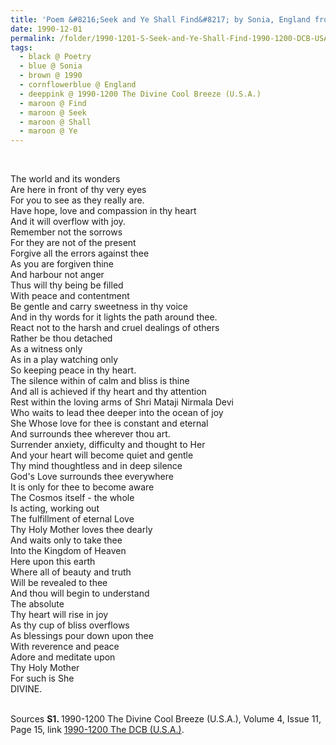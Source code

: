 ```yaml
---
title: 'Poem &#8216;Seek and Ye Shall Find&#8217; by Sonia, England from the 1990-1200 The Divine Cool Breeze (U.S.A.), Volume 4, Issue 11, Page 15'
date: 1990-12-01
permalink: /folder/1990-1201-S-Seek-and-Ye-Shall-Find-1990-1200-DCB-USA-P15
tags:
  - black @ Poetry
  - blue @ Sonia
  - brown @ 1990
  - cornflowerblue @ England
  - deeppink @ 1990-1200 The Divine Cool Breeze (U.S.A.)
  - maroon @ Find
  - maroon @ Seek
  - maroon @ Shall
  - maroon @ Ye
---
```


<br>

<p>
The world and its wonders<br>
Are here in front of thy very eyes<br>
For you to see as they really are.<br>
Have hope, love and compassion in thy heart<br>
And it will overflow with joy.<br>
Remember not the sorrows<br>
For they are not of the present<br>
Forgive all the errors against thee<br>
As you are forgiven thine<br>
And harbour not anger<br>
Thus will thy being be filled<br>
With peace and contentment<br>
Be gentle and carry sweetness in thy voice<br>
And in thy words for it lights the path around thee.<br>
React not to the harsh and cruel dealings of others<br>
Rather be thou detached<br>
As a witness only<br>
As in a play watching only<br>
So keeping peace in thy heart.<br>
The silence within of calm and bliss is thine<br>
And all is achieved if thy heart and thy attention<br>
Rest within the loving arms of Shri Mataji Nirmala Devi<br>
Who waits to lead thee deeper into the ocean of joy<br>
She Whose love for thee is constant and eternal<br>
And surrounds thee wherever thou art.<br>
Surrender anxiety, difficulty and thought to Her<br>
And your heart will become quiet and gentle<br>
Thy mind thoughtless and in deep silence<br>
God's Love surrounds thee everywhere<br>
It is only for thee to become aware<br>
The Cosmos itself - the whole<br>
Is acting, working out<br>
The fulfillment of eternal Love<br>
Thy Holy Mother loves thee dearly<br>
And waits only to take thee<br>
Into the Kingdom of Heaven<br>
Here upon this earth<br>
Where all of beauty and truth<br>
Will be revealed to thee<br>
And thou will begin to understand<br>
The absolute<br>
Thy heart will rise in joy<br>
As thy cup of bliss overflows<br>
As blessings pour down upon thee<br>
With reverence and peace<br>
Adore and meditate upon<br>
Thy Holy Mother<br>
For such is She<br>
DIVINE.<br>
</p>

<br>

<wave-list>
<list-title color="DarkSeaGreen" width="40">Sources</list-title>
  <list-item color="BlanchedAlmond"  width="280"><b>S1. </b> 1990-1200 The Divine Cool Breeze (U.S.A.), Volume 4, Issue 11, Page 15, link <a href="https://b286c762-1c9b-468d-afbf-9f039b298299.usrfiles.com/ugd/b286c7_7dc1b2c06d0a43db92045a9924eed592.pdf">1990-1200 The DCB (U.S.A.)</font></a>.</list-item>
</wave-list>